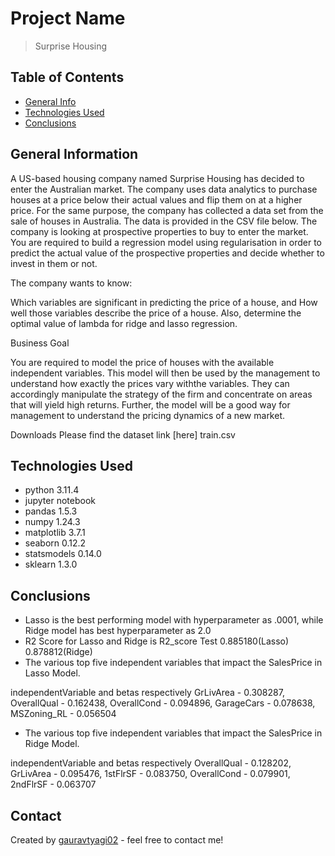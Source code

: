 # Project Name
> Surprise Housing


## Table of Contents
* [General Info](#general-information)
* [Technologies Used](#technologies-used)
* [Conclusions](#conclusions)

<!-- You can include any other section that is pertinent to your problem -->

## General Information
A US-based housing company named Surprise Housing has decided to enter the Australian market. The company uses data analytics to purchase houses at a price below their actual values and flip them on at a higher price. For the same purpose, the company has collected a data set from the sale of houses in Australia. The data is provided in the CSV file below.
The company is looking at prospective properties to buy to enter the market. You are required to build a regression model using regularisation in order to predict the actual value of the prospective properties and decide whether to invest in them or not.

 

The company wants to know:

Which variables are significant in predicting the price of a house, and
How well those variables describe the price of a house.
Also, determine the optimal value of lambda for ridge and lasso regression.

Business Goal 

You are required to model the price of houses with the available independent variables. This model will then be used by the management to understand how exactly the prices vary withthe variables. They can accordingly manipulate the strategy of the firm and concentrate on areas that will yield high returns. Further, the model will be a good way for management to understand the pricing dynamics of a new market.

Downloads
Please find the dataset link [here] train.csv

## Technologies Used
- python 3.11.4
- jupyter notebook
- pandas 1.5.3
- numpy 1.24.3
- matplotlib 3.7.1
- seaborn 0.12.2
- statsmodels 0.14.0
- sklearn 1.3.0

## Conclusions
- Lasso is the best performing model with hyperparameter as .0001, while Ridge model has best hyperparameter as 2.0
- R2 Score for Lasso and Ridge is R2_score Test	0.885180(Lasso)	0.878812(Ridge)
- The various top five independent variables that impact the SalesPrice in Lasso Model.

independentVariable and betas respectively GrLivArea - 0.308287, OverallQual - 0.162438, OverallCond	- 0.094896, GarageCars	- 0.078638, MSZoning_RL	- 0.056504	

- The various top five independent variables that impact the SalesPrice in Ridge Model.

independentVariable and betas respectively OverallQual - 0.128202, GrLivArea - 0.095476, 1stFlrSF - 0.083750, OverallCond - 0.079901, 2ndFlrSF - 0.063707	
																																		

## Contact
Created by [gauravtyagi02](https://github.com/gauravtyagi02/) - feel free to contact me!